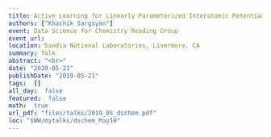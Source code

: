 ```yaml
---
title: Active Learning for Linearly Parameterized Interatomic Potentials
authors: ["Khachik Sargsyan"]
event: Data Science for Chemistry Reading Group
event_url: 
location: Sandia National Laboratories, Livermore, CA
summary: Talk
abstract: "<br>"
date: "2019-05-21"
publishDate: "2019-05-21"
tags:  []
all_day:  false
featured:  false
math:  true
url_pdf: "files/talks/2019_05_dschem.pdf"
loc: "$WW/mytalks/dschem_May19"
---
```

